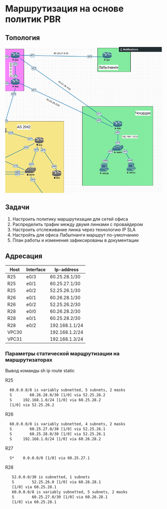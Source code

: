 # Маршрутизация на основе политик PBR

## Топология

![](topology.png)

## Задачи

1. Настроить политику маршрутизации для сетей офиса
2. Распределить трафик между двумя линками с провайдером
3. Настроить отслеживание линка через технологию IP SLA
4. Настройть для офиса Лабытнанги маршрут по-умолчанию
5. План работы и изменения зафиксированы в документации 

## Адресация

| Host  | Interface | Ip-address     |
|-------|-----------|----------------|
| R25   | e0/3      | 60.25.28.1/30  |
| R25   | e0/1      | 60.25.27.1/30  |
| R25   | e0/2      | 52.25.26.1/30  |
| R26   | e0/1      | 60.26.28.1/30  |
| R26   | e0/2      | 52.25.26.2/30  |
| R28   | e0/0      | 60.26.28.2/30  |
| R28   | e0/1      | 60.25.28.2/30  |
| R28   | e0/2      | 192.168.1.1/24 |
| VPC30 |           | 192.168.1.2/24 |
| VPC31 |           | 192.168.1.3/24 |

### Параметры статической марщрутизации на маршрутизаторах

Вывод команды sh ip route static

R25

      60.0.0.0/8 is variably subnetted, 5 subnets, 2 masks                                                              
      S        60.26.28.0/30 [1/0] via 52.25.26.2                                                                            
      S     192.168.1.0/24 [1/0] via 60.25.28.2                                                                                                              
      [1/0] via 52.25.26.2  

R26

      60.0.0.0/8 is variably subnetted, 4 subnets, 2 masks                                                              
      S        60.25.27.0/30 [1/0] via 52.25.26.1                                                                             
      S        60.25.28.0/30 [1/0] via 52.25.26.1                                                                             
      S     192.168.1.0/24 [1/0] via 60.26.28.2  
      
 R27
 
      S*    0.0.0.0/0 [1/0] via 60.25.27.1 
      
 R28
 
       52.0.0.0/30 is subnetted, 1 subnets                                                                               
       S        52.25.26.0 [1/0] via 60.26.28.1                                                                                                    
       [1/0] via 60.25.28.1                                                                                      
       60.0.0.0/8 is variably subnetted, 5 subnets, 2 masks                                                              
       S        60.25.27.0/30 [1/0] via 60.26.28.1                                                                                                    
       [1/0] via 60.25.28.1  
